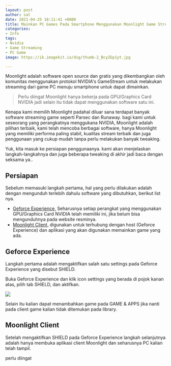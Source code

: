 ```yaml
---
layout: post
author: sal
date: 2021-04-25 18:11:41 +0800
title: Mainkan PC Games Pada Smartphone Menggunakan Moonlight Game Streaming
categories:
- Info
tags:
- Nvidia
- Game Streaming
- PC Game
image: https://ik.imagekit.io/dsg/thumb-2_BcyZGp1yt.jpg

---
```

Moonlight adalah software open source dan gratis yang dikembangkan oleh komunitas menggunakan protokol NVIDIA's GameStream untuk melakukan streaming dari game PC menuju smartphone untuk dapat dimainkan. 

> Perlu diingat Moonlight hanya bekerja pada GPU/Graphics Card NVIDIA jadi selain itu tidak dapat menggunakan software satu ini.

Kenapa kami memilih Moonlight padahal diluar sana terdapat banyak software streaming game seperti Parsec dan Runaway. bagi kami untuk seseorang yang perangkatnya menggukana NVIDIA, Moonlight adalah pilihan terbaik, kami telah mencoba berbagai software, hanya Moonlight yang memiliki performa paling stabil, kualitas stream terbaik dan juga penggunaan yang cukup mudah tanpa perlu melakukan banyak tweaking.

Yuk, kita masuk ke persiapan penggunaanya. kami akan menjelaskan langkah-langkahnya dan juga beberapa tweaking di akhir jadi baca dengan seksama ya..

## Persiapan

Sebelum memasuki langkah pertama, hal yang perlu dilakukan adalah dengan mengunduh terlebih dahulu software yang dibutuhkan, berikut list nya.

* [Geforce Experience,](https://www.nvidia.com/en-us/geforce/geforce-experience/) Seharusnya setiap perangkat yang menggunakan GPU/Graphics Card NVIDIA telah memiliki ini, jika belum bisa mengunduhnya pada website resminya.
* [Moonlight Client,]() digunakan untuk terhubung dengan host (Geforce Experience) dan aplikasi yang akan digunakan memainkan game yang ada.

## Geforce Experience

Langkah pertama adalah mengaktifkan salah satu settings pada Geforce Experience yang disebut SHIELD.

Buka Geforce Experience dan klik icon settings yang berada di pojok kanan atas, pilih tab SHIELD, dan aktifkan.

![](https://ik.imagekit.io/dsg/moonlight-1_swXfesmF-1-.gif)

Selain itu kalian dapat menambahkan game pada GAME & APPS jika nanti pada client game kalian tidak ditemukan pada library.

## Moonlight Client

Setelah mengaktifkan SHIELD pada Geforce Experience langkah selanjutnya adalah hanya membuka aplikasi client Moonlight dan seharusnya PC kalian telah tampil.

perlu diingat 